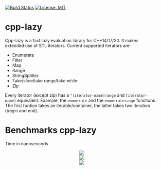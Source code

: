 [![Build Status](https://travis-ci.com/MarcDirven/cpp-lazy.svg?branch=master)](https://travis-ci.com/MarcDirven/cpp-lazy) [![License: MIT](https://img.shields.io/badge/License-MIT-yellow.svg)](https://opensource.org/licenses/MIT)
# cpp-lazy
Cpp-lazy is a fast lazy evaluation library for C++14/17/20. It makes extended use of STL iterators. Current supported iterators are:
- Enumerate
- Filter
- Map
- Range
- StringSplitter
- Take/slice/take range/take while
- Zip

Every iterator (except zip) has a `"[iterator-name]range` and `[iterator-name]` equivalent. Example, the `enumerate` and the `enumeraterange` functions. The first funtion takes an iterable/container, the latter takes two iterators (begin and end).

# Benchmarks cpp-lazy
Time in nanoseconds

<div style="text-align:center"><img src="https://i.imgur.com/i8UNtz8.png" /></div>

<div style="text-align:center"><img src="https://i.imgur.com/tuKCTzM.png" /></div>

<div style="text-align:center"><img src="https://i.imgur.com/NG1gV8h.png" /></div>
